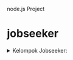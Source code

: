
node.js Project

# jobseeker
<details>
  <summary>Kelompok Jobseeker: </summary>
  2272011 - Vico Rafelino
  2272034 - Joni Hendrawan
  2272045 - Jonathan Immanuel
  2272049 - Joshua Jonathan
</details>
